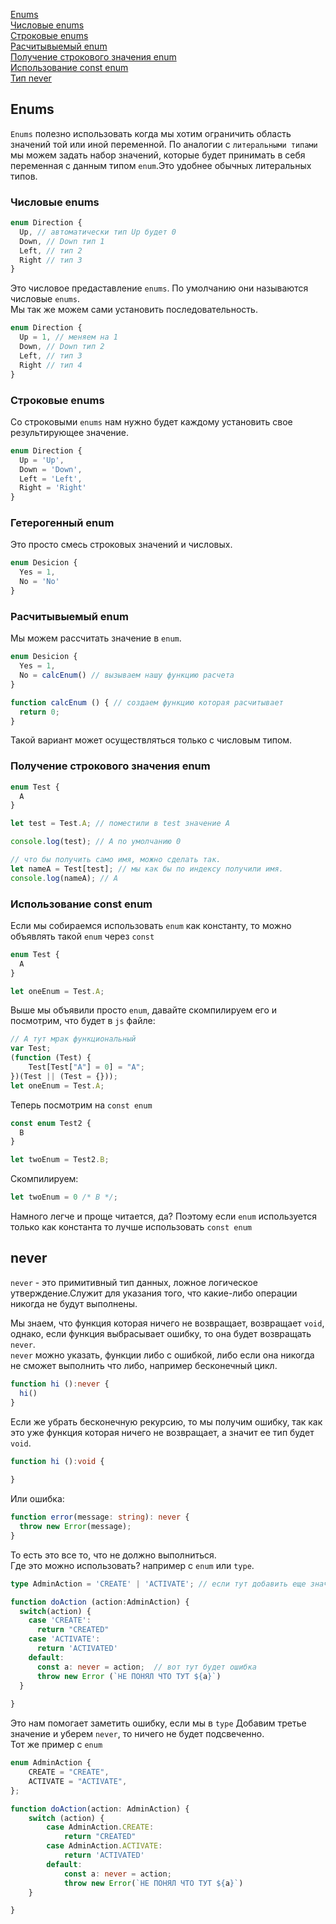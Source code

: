 [Enums](#enums)<br>
[Числовые enums](#числовые-enums)<br>
[Строковые enums](#строковые-enums)<br>
[Расчитывыемый enum](#расчитывыемый-enum)<br>
[Получение строкового значения enum](#получение-строкового-значения-enum)<br>
[Использование const enum](#использование-const-enum)<br>
[Тип never](#never)<br>



## Enums
`Enums` полезно использовать когда мы хотим ограничить область значений той или иной переменной. По аналогии с `литеральными типами` мы можем задать набор значений, которые будет принимать в себя переменная с данным типом `enum`.Это удобнее обычных литеральных типов.
### Числовые enums
```ts
enum Direction {
  Up, // автоматически тип Up будет 0 
  Down, // Down тип 1
  Left, // тип 2
  Right // тип 3
}
```
Это числовое предаставление `enums`. По умолчанию они называются числовые `enums`.<br>
Мы так же можем сами установить последовательность.
```ts
enum Direction {
  Up = 1, // меняем на 1
  Down, // Down тип 2
  Left, // тип 3
  Right // тип 4
}

```
### Строковые enums
Со строковыми `enums` нам нужно будет каждому установить свое результирующее значение.
```ts
enum Direction {
  Up = 'Up', 
  Down = 'Down', 
  Left = 'Left',
  Right = 'Right'
}
```
### Гетерогенный enum
Это просто смесь строковых значений и числовых.
```ts
enum Desicion {
  Yes = 1,
  No = 'No'
}
```
### Расчитывыемый enum
Мы можем рассчитать значение в `enum`.
```ts
enum Desicion {
  Yes = 1,
  No = calcEnum() // вызываем нашу функцию расчета
}

function calcEnum () { // создаем функцию которая расчитывает
  return 0;
}
```
Такой вариант может осуществляться только с числовым типом.
### Получение строкового значения enum
```ts
enum Test {
  A
}

let test = Test.A; // поместили в test значение A

console.log(test); // A по умолчанию 0

// что бы получить само имя, можно сделать так.
let nameA = Test[test]; // мы как бы по индексу получили имя.
console.log(nameA); // A
```
### Использование const enum
Если мы собираемся использовать `enum` как константу, то можно объявлять такой `enum` через `const`
```ts
enum Test {
  A
}

let oneEnum = Test.A;
```
Выше мы объявили просто `enum`, давайте скомпилируем его и посмотрим, что будет в `js` файле:
```ts
// А тут мрак функциональный
var Test;
(function (Test) {
    Test[Test["A"] = 0] = "A";
})(Test || (Test = {}));
let oneEnum = Test.A;
```
Теперь посмотрим на `const enum`
```ts
const enum Test2 {
  B
}

let twoEnum = Test2.B;
```
Скомпилируем:
```ts
let twoEnum = 0 /* B */;
```
Намного легче и проще читается, да? Поэтому если `enum` используется только как константа то лучше использовать `const enum`
## never
`never` - это примитивный тип данных, ложное логическое утверждение.Служит для указания того, что какие-либо операции никогда не будут выполнены.<br>

Мы знаем, что функция которая ничего не возвращает, возвращает `void`, однако, если функция выбрасывает ошибку, то она будет возвращать `never`.<br>
`never` можно указать, функции либо с ошибкой, либо если она никогда не сможет выполнить что либо, например бесконечный цикл.
```ts
function hi ():never {
  hi()
}
```
Если же убрать бесконечную рекурсию, то мы получим ошибку, так как это уже функция которая ничего не возвращает, а значит ее тип будет `void`.
```ts
function hi ():void {
  
}
```
Или ошибка:
```ts
function error(message: string): never {
  throw new Error(message);
}
```
То есть это все то, что не должно выполниться. <br>
Где это можно использовать? например с `enum` или `type`.
```ts
type AdminAction = 'CREATE' | 'ACTIVATE'; // если тут добавить еще значение, то будет ошибка

function doAction (action:AdminAction) {
  switch(action) {
    case 'CREATE':
      return "CREATED"
    case 'ACTIVATE':
      return 'ACTIVATED'
    default:
      const a: never = action;  // вот тут будет ошибка
      throw new Error (`НЕ ПОНЯЛ ЧТО ТУТ ${a}`)
  }
    
}
```
Это нам помогает заметить ошибку, если мы в `type` Добавим третье значение и уберем `never`, то ничего не будет подсвеченно.<br>
Тот же пример с `enum`
```ts
enum AdminAction {
    CREATE = "CREATE",
    ACTIVATE = "ACTIVATE",
};

function doAction(action: AdminAction) {
    switch (action) {
        case AdminAction.CREATE:
            return "CREATED"
        case AdminAction.ACTIVATE:
            return 'ACTIVATED'
        default:
            const a: never = action;
            throw new Error(`НЕ ПОНЯЛ ЧТО ТУТ ${a}`)
    }

}

```
 